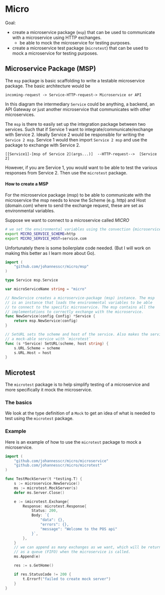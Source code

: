 # Micro

Goal:
- create a microservice package (`msp`) that can be used to communicate with a 
  microservice using HTTP exchanges.
  - be able to mock the microservice for testing purposes.
- create a microservice test package (`microtest`) that can be used to mock a
  microservice for testing purposes.

## Microservice Package (MSP)

The `msp` package is basic scaffolding to write a testable microservice package.
The basic architecture would be
```
incoming-request -> Service-HTTP-request-> Microservice or API
```
In this diagram the intermediary `Service` could be anything, a backend, 
an API Gateway or just another microservice that communicates with other 
microservices. 

The `msp` is there to easily set up the integration package between two services. 
Such that if Service 1 want to integrate/communicate/exchange with Service 2.
Ideally Service 2 would be responsible for writing the `Service 2 msp`. Service 1
would then import `Service 2 msp` and use the package to exchange with Service 2.
```
[[Service1]-[msp of Service 2](args...)]  --HTTP-request-->  [Service 2]
```

However, if you are Service 1, you would want to be able to test the various
responses from Service 2. Then use the `microtest` package.

#### How to create a MSP

For the microservice package (msp) to be able to communicate with the 
microservice the msp needs to know the Scheme (e.g. http) and Host (domain.com)
where to send the exchange request, these are set as environmental variables.

Suppose we want to connect to a microservice called *MICRO*

```bash
# we set the environmental variables using the convection {microservice-name}_SERVICE_{SCHEME|HOST} as 
export MICRO_SERVICE_SCHEME=http 
export MICRO_SERVICE_HOST=service.com 
```

Unfortunately there is some boilerplate code needed. (But I will work on making
this better as I learn more about Go).

```go 
import (
	"github.com/johannesscr/micro/msp"
)

type Service msp.Service

var microServiceName string = "micro"

// NewService creates a microservice-package (msp) instance. The msp
// is an instance that loads the environmental variables to be able
// to connect to the specific microservice. The msp contains all the
// implementations to correctly exchange with the microservice.
func NewService(config Config) *Service {
	return msp.NewService(config)
}

// SetURL sets the scheme and host of the service. Also makes the service
// a mock-able service with `microtest`
func (s *Service) SetURL(scheme, host string) {
	s.URL.Scheme = scheme
	s.URL.Host = host
}
```

## Microtest

The `microtest` package is to help simplify testing of a microservice and more
specifically it mock the microservice.

### The basics
We look at the type definition of a `Mock` to get an idea of what is needed
to test using the `microtest` package.

### Example

Here is an example of how to use the `microtest` package to mock a microservice.

```go
import (
    "github.com/johannesscr/micro/microservice"
    "github.com/johannesscr/micro/microtest"
)

func TestMockServer(t *testing.T) {
    s := microservice.NewService()
    ms := microtest.MockServer(s)
    defer ms.Server.Close()

    e := &microtest.Exchange{
        Response: microtest.Response{
            Status: 200,
            Body: `{
                "data": {},
                "errors": {},
                "message": "Welcome to the POS api"
            }`,
        },
    }
	// we can append as many exchanges as we want, which will be returned
	// as a queue (FIFO) when the microservice is called.
    ms.Append(e)

    res := s.GetHome()

    if res.StatusCode != 200 {
        t.Errorf("failed to create mock server")
    }
}
```

